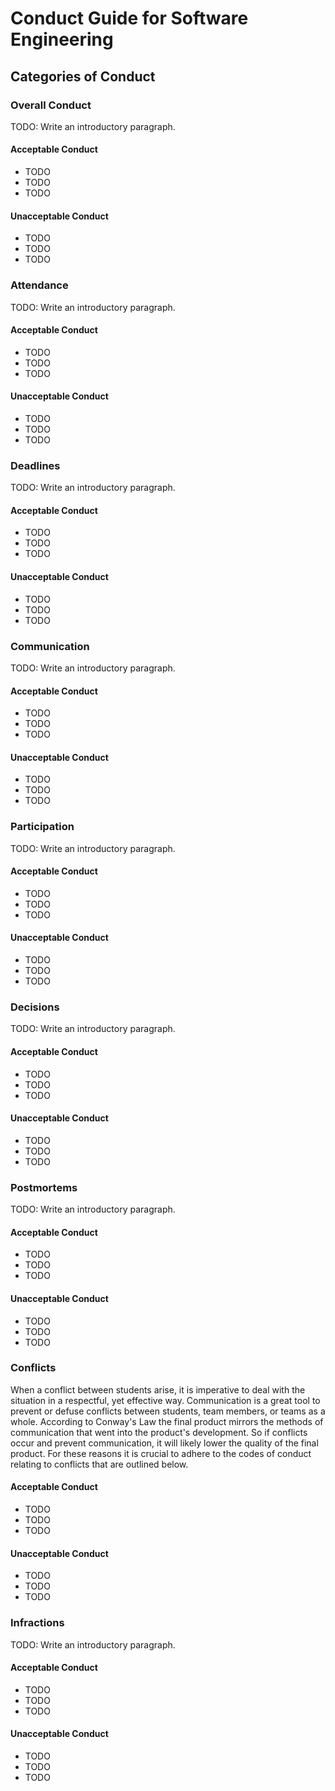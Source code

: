 # Conduct Guide for Software Engineering

## Categories of Conduct

### Overall Conduct

TODO: Write an introductory paragraph.

#### Acceptable Conduct

- TODO
- TODO
- TODO

#### Unacceptable Conduct

- TODO
- TODO
- TODO

### Attendance

TODO: Write an introductory paragraph.

#### Acceptable Conduct

- TODO
- TODO
- TODO

#### Unacceptable Conduct

- TODO
- TODO
- TODO

### Deadlines

TODO: Write an introductory paragraph.

#### Acceptable Conduct

- TODO
- TODO
- TODO

#### Unacceptable Conduct

- TODO
- TODO
- TODO

### Communication

TODO: Write an introductory paragraph.

#### Acceptable Conduct

- TODO
- TODO
- TODO

#### Unacceptable Conduct

- TODO
- TODO
- TODO

### Participation

TODO: Write an introductory paragraph.

#### Acceptable Conduct

- TODO
- TODO
- TODO

#### Unacceptable Conduct

- TODO
- TODO
- TODO

### Decisions

TODO: Write an introductory paragraph.

#### Acceptable Conduct

- TODO
- TODO
- TODO

#### Unacceptable Conduct

- TODO
- TODO
- TODO

### Postmortems

TODO: Write an introductory paragraph.

#### Acceptable Conduct

- TODO
- TODO
- TODO

#### Unacceptable Conduct

- TODO
- TODO
- TODO

### Conflicts

When a conflict between students arise, it is imperative to deal with the situation in a respectful, yet effective way. 
Communication is a great tool to prevent or defuse conflicts between students, team members, or teams as a whole. According 
to Conway's Law the final product mirrors the methods of communication that went into the product's development. So if 
conflicts occur and prevent communication, it will likely lower the quality of the final product. For these reasons it is 
crucial to adhere to the codes of conduct relating to conflicts that are outlined below.

#### Acceptable Conduct

- TODO
- TODO
- TODO

#### Unacceptable Conduct

- TODO
- TODO
- TODO

### Infractions

TODO: Write an introductory paragraph.

#### Acceptable Conduct

- TODO
- TODO
- TODO

#### Unacceptable Conduct

- TODO
- TODO
- TODO
